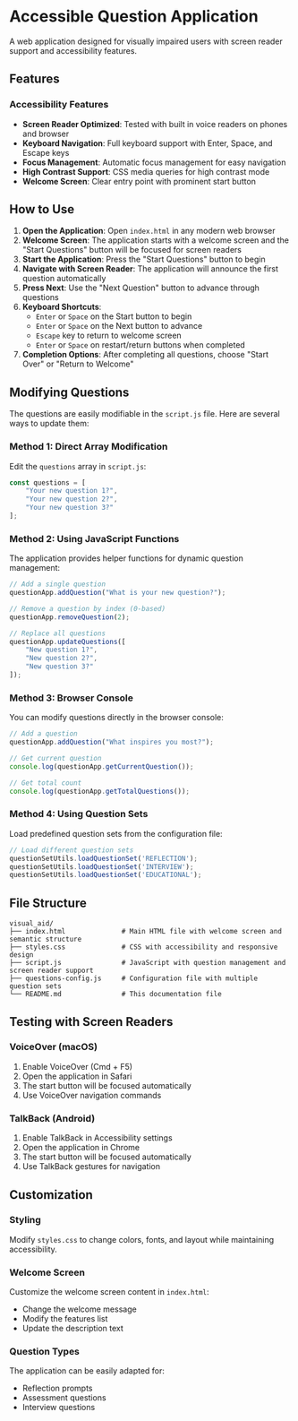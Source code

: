 # Accessible Question Application

A web application designed for visually impaired users with screen reader support and accessibility features.

## Features

### Accessibility Features
- **Screen Reader Optimized**: Tested with built in voice readers on phones and browser
- **Keyboard Navigation**: Full keyboard support with Enter, Space, and Escape keys
- **Focus Management**: Automatic focus management for easy navigation
- **High Contrast Support**: CSS media queries for high contrast mode
- **Welcome Screen**: Clear entry point with prominent start button 

## How to Use

1. **Open the Application**: Open `index.html` in any modern web browser
2. **Welcome Screen**: The application starts with a welcome screen and the "Start Questions" button will be focused for screen readers
3. **Start the Application**: Press the "Start Questions" button to begin
4. **Navigate with Screen Reader**: The application will announce the first question automatically
5. **Press Next**: Use the "Next Question" button to advance through questions
6. **Keyboard Shortcuts**:
   - `Enter` or `Space` on the Start button to begin
   - `Enter` or `Space` on the Next button to advance
   - `Escape` key to return to welcome screen
   - `Enter` or `Space` on restart/return buttons when completed
7. **Completion Options**: After completing all questions, choose "Start Over" or "Return to Welcome"

## Modifying Questions

The questions are easily modifiable in the `script.js` file. Here are several ways to update them:

### Method 1: Direct Array Modification
Edit the `questions` array in `script.js`:

```javascript
const questions = [
    "Your new question 1?",
    "Your new question 2?",
    "Your new question 3?"
];
```

### Method 2: Using JavaScript Functions
The application provides helper functions for dynamic question management:

```javascript
// Add a single question
questionApp.addQuestion("What is your new question?");

// Remove a question by index (0-based)
questionApp.removeQuestion(2);

// Replace all questions
questionApp.updateQuestions([
    "New question 1?",
    "New question 2?",
    "New question 3?"
]);
```

### Method 3: Browser Console
You can modify questions directly in the browser console:

```javascript
// Add a question
questionApp.addQuestion("What inspires you most?");

// Get current question
console.log(questionApp.getCurrentQuestion());

// Get total count
console.log(questionApp.getTotalQuestions());
```

### Method 4: Using Question Sets
Load predefined question sets from the configuration file:

```javascript
// Load different question sets
questionSetUtils.loadQuestionSet('REFLECTION');
questionSetUtils.loadQuestionSet('INTERVIEW');
questionSetUtils.loadQuestionSet('EDUCATIONAL');
```

## File Structure

```
visual_aid/
├── index.html              # Main HTML file with welcome screen and semantic structure
├── styles.css              # CSS with accessibility and responsive design
├── script.js               # JavaScript with question management and screen reader support
├── questions-config.js     # Configuration file with multiple question sets
└── README.md               # This documentation file
```


## Testing with Screen Readers

### VoiceOver (macOS)
1. Enable VoiceOver (Cmd + F5)
2. Open the application in Safari
3. The start button will be focused automatically
4. Use VoiceOver navigation commands

### TalkBack (Android)
1. Enable TalkBack in Accessibility settings
2. Open the application in Chrome
3. The start button will be focused automatically
4. Use TalkBack gestures for navigation

## Customization

### Styling
Modify `styles.css` to change colors, fonts, and layout while maintaining accessibility.

### Welcome Screen
Customize the welcome screen content in `index.html`:
- Change the welcome message
- Modify the features list
- Update the description text

### Question Types
The application can be easily adapted for:
- Reflection prompts
- Assessment questions
- Interview questions

